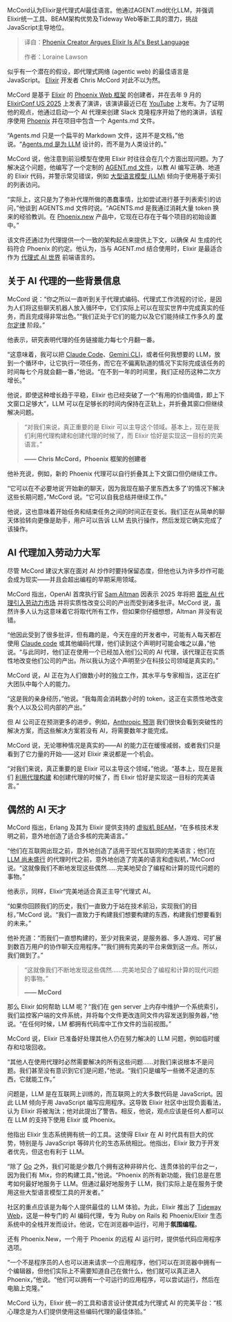 
<!--
title: 凤凰创始人力挺：Elixir才是AI编程的最佳语言！
cover: https://cdn.thenewstack.io/media/2025/10/63e5e3f7-chris_mccord_elixirconf.jpg
summary: McCord认为Elixir是代理式AI最佳语言。他通过AGENT.md优化LLM，并强调Elixir统一工具、BEAM架构优势及Tideway Web等新工具的潜力，挑战JavaScript主导地位。
-->

McCord认为Elixir是代理式AI最佳语言。他通过AGENT.md优化LLM，并强调Elixir统一工具、BEAM架构优势及Tideway Web等新工具的潜力，挑战JavaScript主导地位。

> 译自：[Phoenix Creator Argues Elixir Is AI's Best Language](https://thenewstack.io/phoenix-creator-argues-elixir-is-ais-best-language/)
> 
> 作者：Loraine Lawson

似乎有一个潜在的假设，即代理式网络 (agentic web) 的最佳语言是 JavaScript。 [Elixir](https://github.com/chrismccord) 开发者 Chris McCord 对此不以为然。

McCord 是基于 [Elixir](https://thenewstack.io/elixir-an-alternative-to-javascript-based-web-development/) 的 [Phoenix Web 框架](https://www.phoenixframework.org/) 的创建者，并在去年 9 月的 [ElixirConf US 2025](https://elixirconf.com/) 上发表了演讲，该演讲最近已在 [YouTube](https://www.youtube.com/watch?v=6fj2u6Vm42E) 上发布。为了证明他的观点，他通过启动一个 AI 代理来创建 Slack 克隆程序开始了他的演讲，该程序使用 [Phoenix](https://github.com/phoenixframework/phoenix) 并在项目中包含一个 Agents.md 文件。

“Agents.md 只是一个扁平的 Markdown 文件，这并不是文档，”他说。“[Agents.md 是为 LLM](https://github.com/openai/agents.md) 设计的，而不是为人类设计的。”

McCord 说，他注意到前沿模型在使用 Elixir 时往往会在几个方面出现问题。为了解决这个问题，他编写了一个定制的 [AGENT.md 文件](https://github.com/phoenixframework/phoenix/commit/50ffaa5aa1c60503f01cd2107edd43f22435f9e7)，以教 AI 编写正确、地道的 Elixir 代码，并警示常见错误，例如 [大型语言模型 (LLM)](https://thenewstack.io/taming-llm-sprawl-why-enterprises-need-an-ai-gateway-now/) 倾向于使用基于索引的列表访问。

“实际上，这只是为了弥补代理所做的愚蠢事情，比如尝试进行基于列表索引的访问，”他谈到 AGENTS.md 文件时说。“AGENTS.md 是我通过消耗大量 token 换来的经验教训。在 [Phoenix.new](https://phoenix.new/) 产品中，它现在已存在于每个项目的初始设置中。”

该文件还通过为代理提供一个一致的架构起点来提供上下文，以确保 AI 生成的代码符合 Phoenix 的约定。他认为，当与 AGENT.md 结合使用时，Elixir 是最适合作为 [代理式 AI 世界](https://thenewstack.io/the-agentic-web-how-ai-agents-are-shaping-the-webs-future/) 前端语言的。

## 关于 AI 代理的一些背景信息

McCord 说：“你之所以一直听到关于代理式编码、代理式工作流程的讨论，是因为人们将这些聊天机器人放入循环中，它们实际上可以在现实世界中完成真实的任务，而且完成得非常出色。”“我们正处于它们的能力以及它们能持续工作多久的 [摩尔定律](https://newsroom.intel.com/press-kit/moores-law) 阶段。”

他表示，研究表明代理的任务链接能力每七个月翻一番。

“这意味着，我可以把 [Claude Code](https://thenewstack.io/claude-code-user-base-grows-300-as-anthropic-laundoes-enterprise-analytics-dashboard/)、[Gemini CLI](https://thenewstack.io/googles-gemini-cli-agent-comes-to-github/)，或者任何我想要的 LLM，放到一个循环中，让它执行一项任务，而它在不偏离轨道的情况下实际完成该任务的时间每七个月就会翻一番，”他说。“在不到一年的时间里，我们正经历这种二次方增长。”

他说，即使这种增长趋于平稳，Elixir 也已经突破了一个“有用的价值阈值，即上下文窗口足够大”，LLM 可以在足够长的时间内保持在正轨上，并折叠其窗口但继续解决问题。

> “对我们来说，真正重要的是 Elixir 可以主导这个领域。基本上，现在是我们利用代理构建和创建代理的时候了，而 Elixir 恰好是实现这一目标的完美语言。”
> 
> **—— Chris McCord，Phoenix 框架的创建者**

他补充说，例如，新的 Phoenix 代理可以自行折叠其上下文窗口但仍继续工作。

“它可以在不必要地说‘开始新的聊天，因为我现在脑子里东西太多了’的情况下解决这些长期问题，”McCord 说。“它可以自我总结并继续工作。”

他说，这也意味着开始任务和结束任务之间的时间正在变长。我们正在从简单的聊天体验转向更像是助手，用户可以告诉 LLM 去执行操作，然后发现它确实完成了该操作。

## AI 代理加入劳动力大军

尽管 McCord 建议大家在面对 AI 炒作时要持保留态度，但他也认为许多炒作可能会成为现实——并且会超出编程的早期采用领域。

McCord 指出，OpenAI 首席执行官 [Sam Altman](https://thenewstack.io/openais-sam-altman-sees-a-future-with-a-collective-superintelligence/) 因表示 2025 年将把 [首批 AI 代理引入劳动力市场](https://www.axios.com/2025/01/10/ai-agents-sam-altman-workers) 并将实质性改变公司的产出而受到诸多批评。McCord 说，虽然许多人认为这意味着它将取代所有工作，但如果你仔细想想，Altman 并没有说错。

“他因此受到了很多批评，但有趣的是，今天在座的开发者中，可能有人每天都在使用 [Claude code](https://thenewstack.io/testing-openai-codex-and-comparing-it-to-claude-code/) 或其他编码代理，他们读到这个声明时可能会嗤之以鼻，”他说。“与此同时，他们正在使用一个已经加入他们公司的 AI 代理，该代理正在实质性地改变他们公司的产出。所以我认为这个声明至少在科技公司领域是真实的。”

McCord 说，AI 正在为人们做数小时的独立工作，其水平与专家相当，这正在扩大团队中每个人的能力。

“这是我的亲身经历，”他说。“我每周会消耗数小时的 token，这正在实质性地改变我个人以及公司内部的产出。”

但 AI 公司正在预测更多的进步。例如，[Anthropic 预测](https://ai-2027.com/) 我们很快会看到突破性的解决方案，而这些解决方案若没有 AI，将需要数年才能完成。

McCord 说，无论哪种情况是真实的——AI 的能力正在缓慢减弱，或者我们只是看到了它力量的开始——这对 Elixir 来说都是一个机会。

“对我们来说，真正重要的是 Elixir 可以主导这个领域，”他说。“基本上，现在是我们 [利用代理构建](https://thenewstack.io/dont-build-chatbots-build-agents-with-jobs/) 和创建代理的时候了，而 Elixir 恰好是实现这一目标的完美语言。”

## 偶然的 AI 天才

McCord 指出，Erlang 及其为 Elixir 提供支持的 [虚拟机 BEAM](https://elixirforum.com/t/what-does-beam-have-to-do-with-erlang/50775)，“在多核技术发明之前，意外地创造了适合多核的完美语言。”

“他们在互联网出现之前，意外地创造了适用于现代互联网的完美语言；他们在 [LLM 尚未盛行](https://thenewstack.io/learn-to-love-the-command-line-interface-with-agentic-llms/) 的代理时代之前，意外地创造了完美的语言和虚拟机，”McCord 说。“这就像我们不断地发现这些偶然……完美地契合了编程和计算的现代问题的事物。”

他表示，同样，Elixir“完美地适合真正主导”代理式 AI。

“如果你回顾我们的历史，我们一直致力于站在技术前沿，实现我们的目标，”McCord 说。“我们一直致力于构建我们想要构建的东西，构建我们想要看到的未来。”

他补充道：“而我们一直想构建的，至少对我来说，是服务器、多人游戏、可扩展到数百万用户的协作聊天应用程序。”“我们拥有完美的平台来做到这一点。所以，我们做到了。”

> “这就像我们不断地发现这些偶然……完美地契合了编程和计算的现代问题的事物。”
> 
> **—— McCord**

那么 Elixir 如何帮助 LLM 呢？“我们在 gen server 上内存中维护一个系统索引，我们监控客户端的文件系统，并将每个文件更改连同文件内容发送到服务器，”他说。“在任何时候，LM 都拥有代码库中工作文件的当前视图。”

McCord 说，Elixir 已准备好处理其他人仍在努力解决的 LLM 问题，例如临时缓存和垃圾回收。

“其他人在使用代理时必然需要解决的所有这些问题……对我们来说根本不是问题。我们甚至没有意识到它们是问题，”他说。“我们只是编写一些微不足道的东西，它就能工作。”

问题是，LLM 是在互联网上训练的，而互联网上的大多数代码是 JavaScript。因此 LLM 倾向于用 JavaScript 编写应用程序。这导致 Elixir 社区中出现负面看法，认为 Elixir 将被淘汰；他对此提出了警告。相反，他说，观点应该是任何人都可以在 LLM 的支持下使用 Elixir 或 Phoenix。

他指出 Elixir 生态系统拥有统一的工具。这使得 Elixir 在 AI 时代具有巨大的优势，特别是与 JavaScript 等碎片化的生态系统相比。他指出，Elixir 致力于开发者优先，但这也有利于 LLM。

“除了 [Go](https://thenewstack.io/go-experts-i-dont-want-to-maintain-ai-generated-code/) 之外，我们可能是少数几个拥有这种非碎片化、连贯体验的平台之一，因为我们有 Mix，你的构建工具，”他说。“Phoenix 的所有新功能，我们总是在思考如何最好地服务于 LLM。但通过最好地服务于 LLM，我们实际上是在服务于使用这些大型语言模型工具的开发者。”

社区的重点应该是为每个人提供最佳的 LLM 体验。为此，Elixir 推出了 [Tideway Web](https://tidewave.ai/)，这是一种专门的 AI 编码代理，专为 Ruby on Rails 和 Phoenix/Elixir 生态系统中的全栈开发而设计。他说，它在浏览器中运行，可用于**氛围编程**。

还有 Phoenix.New，一个用于 Phoenix 的远程 AI 运行时，提供低代码应用程序选项。

“一个不是程序员的人也可以进来请求一个应用程序，他们可以在浏览器中拥有一个编辑器，但他们实际上不需要知道自己在做什么，他们就可以真正进入 Phoenix，”他说。“他们可以拥有一个可运行的应用程序，可以尝试运行，然后在电脑上克隆。”

McCord 认为，Elixir 统一的工具和语言设计使其成为代理式 AI 的完美平台：“核心理念是为人们提供使用这些编码代理的最佳体验。”